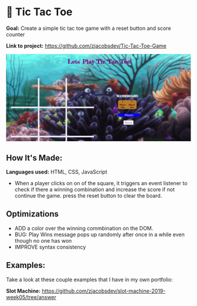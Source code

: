 #  📌 Tic Tac Toe

**Goal:** Create a simple  tic tac toe game with a reset button and score counter

**Link to project:** https://github.com/zjacobsdev/Tic-Tac-Toe-Game

![](readme.PNG)

## How It's Made:

  **Languages used:**  HTML, CSS, JavaScript

  - When a player clicks on on of the square, it triggers an event listener to check if there a winning combination and increase the score 
  if not continue the game. press the reset button to clear the board.
  
## Optimizations
  - ADD a color over the winning commbination on the DOM.
  - BUG: Play Wins message pops up randomly after once in a while even though no one has won
  - IMPROVE syntax consistency
  
## Examples:
Take a look at these couple examples that I have in my own portfolio:

**Slot Machine:** https://github.com/zjacobsdev/slot-machine-2019-week05/tree/answer
